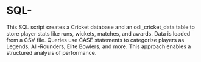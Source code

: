 # SQL-
This SQL script creates a Cricket database and an odi_cricket_data table to store player stats like runs, wickets, matches, and awards. Data is loaded from a CSV file. Queries use CASE statements to categorize players as Legends, All-Rounders, Elite Bowlers, and more. This approach enables a structured analysis of performance.
